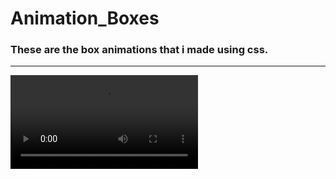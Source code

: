 # Animation_Boxes
<h3 align="left"> These are the box animations that i made using css.</h3>
<hr>
<!-- <h3 align="left">1. First one---</h3> -->
<video src="https://user-images.githubusercontent.com/76841209/128600698-edbd8ef0-ef8a-445b-ac62-fdb222e138dc.mp4">
<hr>
<h3 align = "left">2. Second---</h3>
<video src="https://user-images.githubusercontent.com/76841209/128600739-30470adc-3904-40d5-950f-a0869b166eac.mp4">



